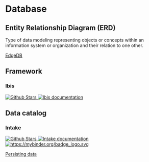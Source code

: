 
# Database


## Entity Relationship Diagram (ERD)

Type of data modeling representing objects or concepts within an information system or organization and their relation to one other.



<a href='https://github.com/edgedb/edgedb' target='_blank'>EdgeDB</a>


## Framework

### Ibis


<a href="https://github.com/ibis-project/ibis" alt="Github repository" target="_blank">
	<img alt="Github Stars" src="https://img.shields.io/github/stars/ibis-project/ibis?style=social
">
</a>
<a href="http://ibis-project.org" target="_blank">
	<img src="https://img.shields.io/badge/docs-latest-brightgreen?style=flat&logo=Read-the-docs" alt="Ibis documentation"/>
</a>


## Data catalog

### Intake


<a href="https://github.com/intake/intake" alt="Github repository" target="_blank">
	<img alt="Github Stars" src="https://img.shields.io/github/stars/intake/intake?style=social
">
</a>
<a href="https://intake.readthedocs.io" target="_blank">
	<img src="https://readthedocs.org/projects/intake/badge/?version=latest&logo=Read-the-docs" alt="Intake documentation"/>
</a>
<a href="https://mybinder.org/v2/gh/intake/intake-examples/master?filepath=tutorial%2Fdata_scientist.ipynb" target="_blank">
	<img alt="https://mybinder.org/badge_logo.svg" src="https://mybinder.org/badge_logo.svg">
</a>


[Persisting data](https://intake.readthedocs.io/en/latest/persisting.html)
